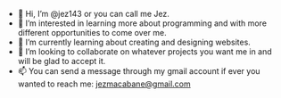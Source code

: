 - 👋 Hi, I’m @jez143 or you can call me Jez.
- 👀 I’m interested in learning more about programming and with more different opportunities to come over me.
- 🌱 I’m currently learning about creating and designing websites.
- 💞️ I’m looking to collaborate on whatever projects you want me in and will be glad to accept it.
- 📫 You can send a message through my gmail account if ever you wanted to reach me: jezmacabane@gmail.com

<!---
jez143/jez143 is a ✨ special ✨ repository because its `README.md` (this file) appears on your GitHub profile.
You can click the Preview link to take a look at your changes.
--->

